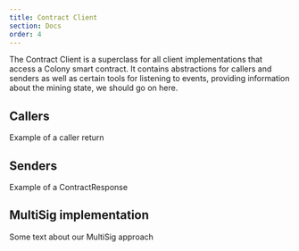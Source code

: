 ```yaml
---
title: Contract Client
section: Docs
order: 4
---
```


The Contract Client is a superclass for all client implementations that access a Colony smart contract. It contains abstractions for callers and senders as well as certain tools for listening to events, providing information about the mining state, we should go on here.

## Callers

Example of a caller return

## Senders

Example of a ContractResponse

## MultiSig implementation

Some text about our MultiSig approach
